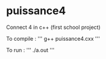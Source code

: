 # puissance4
Connect 4 in c++ (first school project)

To compile :
'''
g++ puissance4.cxx
'''

To run :
'''
./a.out
'''

